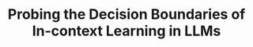 ---
title: "Probing the Decision Boundaries of In-context Learning in LLMs"
collection: publications
permalink: /publications/Probing
venue: "Conference on Neural Information Processing Systems (NeurIPS 2024)"
authors: 'Siyan Zhao, <b>Tung Nguyen</b>, Aditya Grover'
paper: "https://arxiv.org/abs/2406.11233"
code: "https://github.com/siyan-zhao/ICL_decision_boundary"
---